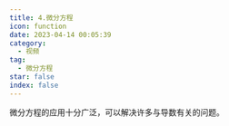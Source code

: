 ```yaml
---
title: 4.微分方程
icon: function
date: 2023-04-14 00:05:39
category:
  - 视频
tag:
  - 微分方程
star: false
index: false
---
```


微分方程的应用十分广泛，可以解决许多与导数有关的问题。

<AutoCatalog base='/video/equations/' />
